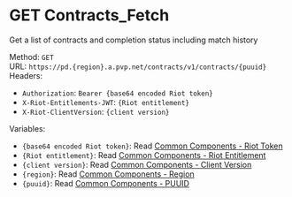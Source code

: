 # GET Contracts_Fetch

Get a list of contracts and completion status including match history  


Method: `GET`  
URL: `https://pd.{region}.a.pvp.net/contracts/v1/contracts/{puuid}`  
Headers:
 - `Authorization`: `Bearer {base64 encoded Riot token}`
 - `X-Riot-Entitlements-JWT`: `{Riot entitlement}`
 - `X-Riot-ClientVersion`: `{client version}`

Variables:
 - `{base64 encoded Riot token}`: Read [Common Components - Riot Token](../common-components.md#riot-token)
 - `{Riot entitlement}`: Read [Common Components - Riot Entitlement](../common-components.md#riot-entitlement)
 - `{client version}`: Read [Common Components - Client Version](../common-components.md#client-version)
 - `{region}`: Read [Common Components - Region](../common-components.md#region)
 - `{puuid}`: Read [Common Components - PUUID](../common-components.md#puuid)


